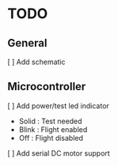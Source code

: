 # TODO

## General
[ ] Add schematic

## Microcontroller
[ ] Add power/test led indicator
- Solid : Test needed
- Blink : Flight enabled
- Off   : Flight disabled

[ ] Add serial DC motor support
